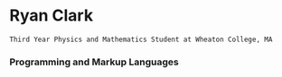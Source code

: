# Ryan Clark

``Third Year Physics and Mathematics Student at Wheaton College, MA``

 <h3>Programming and Markup Languages</h3>

  <p>
      <a img alt="Python" src="https://img.shields.io/badge/Python-14354C.svg?logo=python&logoColor=white"></a>
      <a img alt="LaTeX" src="https://img.shields.io/badge/LaTeX-008080.svg?logo=LaTeX&logoColor=white"></a>
  </p>



<!--
**ryanclark055/ryanclark055** is a ✨ _special_ ✨ repository because its `README.md` (this file) appears on your GitHub profile.

Here are some ideas to get you started:

- 🔭 I’m currently working on ...
- 🌱 I’m currently learning ...
- 👯 I’m looking to collaborate on ...
- 🤔 I’m looking for help with ...
- 💬 Ask me about ...
- 📫 How to reach me: ...
- 😄 Pronouns: ...
- ⚡ Fun fact: ...
-->
